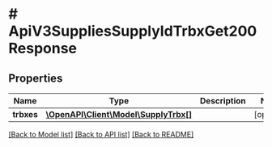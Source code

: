 # # ApiV3SuppliesSupplyIdTrbxGet200Response

## Properties

Name | Type | Description | Notes
------------ | ------------- | ------------- | -------------
**trbxes** | [**\OpenAPI\Client\Model\SupplyTrbx[]**](SupplyTrbx.md) |  | [optional]

[[Back to Model list]](../../README.md#models) [[Back to API list]](../../README.md#endpoints) [[Back to README]](../../README.md)

